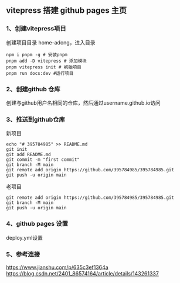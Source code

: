 ## vitepress 搭建 github pages 主页

### 1、创建vitepress项目

创建项目目录 home-adong，进入目录
```
npm i pnpm -g # 安装pnpm
pnpm add -D vitepress # 添加模块
pnpm vitepress init # 初始项目
pnpm run docs:dev #运行项目
```

### 2、创建github 仓库

创建与github用户名相同的仓库，然后通过username.github.io访问

### 3、推送到github仓库

新项目
```
echo "# 395784985" >> README.md
git init
git add README.md
git commit -m "first commit"
git branch -M main
git remote add origin https://github.com/395784985/395784985.git
git push -u origin main
```
老项目
```
git remote add origin https://github.com/395784985/395784985.git
git branch -M main
git push -u origin main
```

### 4、github pages 设置

deploy.yml设置


### 5、参考连接

https://www.jianshu.com/p/635c3ef1364a
https://blog.csdn.net/2401_86574164/article/details/143261337
